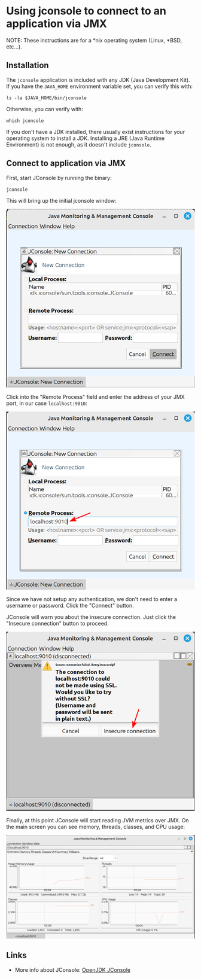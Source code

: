 # Using jconsole to connect to an application via JMX

NOTE: These instructions are for a \*nix operating system (Linux, \*BSD, etc...).

## Installation

The `jconsole` application is included with any JDK (Java Development Kit).  If you have the `JAVA_HOME` environment variable set, you can verify this with:

```shell
ls -la $JAVA_HOME/bin/jconsole
```

Otherwise, you can verify with:

```shell
which jconsole
```

If you don't have a JDK installed, there usually exist instructions for your operating system to install a JDK.  Installing a JRE (Java Runtime Environment) is not enough, as it doesn't include `jconsole`.

## Connect to application via JMX

First, start JConsole by running the binary:

```shell
jconsole
```

This will bring up the initial jconsole window:

![Screenshot of the window shown when jconsole initially starts.  A panel titled "JConsole: New Connection" is shown.](images/jconsole_01_start.png)

Click into the "Remote Process" field and enter the address of your JMX port, in our case `localhost:9010`:

![Screenshot of entering the remote address in the JConsole New Connection panel.](images/jconsole_02_address.png)

Since we have not setup any authentication, we don't need to enter a username or password.  Click the "Connect" button.

JConsole will warn you about the insecure connection.  Just click the "Insecure connection" button to proceed.

![Screenshot of the insecure connection warning dialog, with two buttons, "Cancel" and "Insecure connection".](images/jconsole_03_insecure.png)

Finally, at this point JConsole will start reading JVM metrics over JMX.  On the main screen you can see memory, threads, classes, and CPU usage:

![Screenshot of the default graphs shown by jconsole after connecting to a running JVM process, including memory, threads, classes, and CPU usage.](images/jconsole_04_graph.png)

## Links

* More info about JConsole: [OpenJDK JConsole](http://openjdk.java.net/tools/svc/jconsole/)
